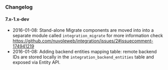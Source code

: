 ### Changelog

#### 7.x-1.x-dev

- 2016-01-08: Stand-alone Migrate components are moved into into a separate
              module called ```integration_migrate``` for more information check
              https://github.com/nuvoleweb/integration/issues/2#issuecomment-174941219
- 2016-01-08: Adding backend entities mapping table: remote backend IDs are stored
              locally in the ``integration_backend_entities`` table and exposed
              via Entity API.
